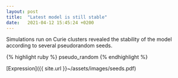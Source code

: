 ```yaml
---
layout: post
title:  "Latest model is still stable"
date:   2021-04-12 15:45:24 +0200
---
```

Simulations run on Curie clusters revealed the stability of the model according to several pseudorandom seeds.

{% highlight ruby %}
pseudo_random
{% endhighlight %}

[Expression]({{ site.url }}~/assets/images/seeds.pdf)


	